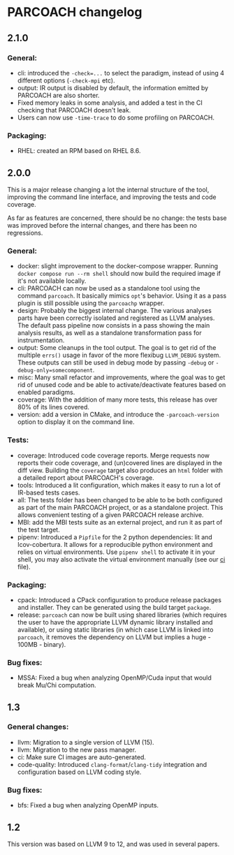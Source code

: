 # PARCOACH changelog

## 2.1.0

### General:

  - cli: introduced the `-check=...` to select the paradigm, instead of using 4
  different options (`-check-mpi` etc).
  - output: IR output is disabled by default, the information emitted by
  PARCOACH are also shorter.
  - Fixed memory leaks in some analysis, and added a test in the CI checking
  that PARCOACH doesn't leak.
  - Users can now use `-time-trace` to do some profiling on PARCOACH.

### Packaging:

  - RHEL: created an RPM based on RHEL 8.6.

## 2.0.0

This is a major release changing a lot the internal structure of the tool,
improving the command line interface, and improving the tests and code coverage.

As far as features are concerned, there should be no change: the tests base
was improved before the internal changes, and there has been no regressions.

### General:

  - docker: slight improvement to the docker-compose wrapper. Running
  `docker compose run --rm shell` should now build the required image if it's
  not available locally.
  - cli: PARCOACH can now be used as a standalone tool using the command
  `parcoach`. It basically mimics `opt`'s behavior. Using it as a pass plugin
  is still possible using the `parcoachp` wrapper.
  - design: Probably the biggest internal change. The various analyses parts
  have been correctly isolated and registered as LLVM analyses. The default
  pass pipeline now consists in a pass showing the main analysis results, as
  well as a standalone transformation pass for instrumentation.
  - output: Some cleanups in the tool output. The goal is to get rid of the
  multiple `errs()` usage in favor of the more flexibug `LLVM_DEBUG` system.
  These outputs can still be used in debug mode by passing `-debug` or
  `-debug-only=somecomponent`.
  - misc: Many small refactor and improvements, where the goal was to get rid
  of unused code and be able to activate/deactivate features based on enabled
  paradigms.
  - coverage: With the addition of many more tests, this release has over 80%
  of its lines covered.
  - version: add a version in CMake, and introduce the `-parcoach-version`
  option to display it on the command line.

### Tests:

  - coverage: Introduced code coverage reports. Merge requests now reports their
  code coverage, and (un)covered lines are displayed in the diff view.
  Building the `coverage` target also produces an `html` folder with a detailed
  report about PARCOACH's coverage.
  - tools: Introduced a lit configuration, which makes it easy to run a lot of
  IR-based tests cases.
  - all: The tests folder has been changed to be able to be both configured
  as part of the main PARCOACH project, or as a standalone project. This allows
  convenient testing of a given PARCOACH release archive.
  - MBI: add the MBI tests suite as an external project, and run it as part of
  the test target.
  - pipenv: Introduced a `Pipfile` for the 2 python dependencies: lit
  and lcov-cobertura. It allows for a reproducible python environment and relies
  on virtual environments. Use `pipenv shell` to activate it in your shell,
  you may also activate the virtual environment manually (see our
  [ci](./.gitlab-ci.yml) file).

### Packaging:

  - cpack: Introduced a CPack configuration to produce release packages and
  installer. They can be generated using the build target `package`.
  - release: `parcoach` can now be built using shared libraries (which requires
  the user to have the appropriate LLVM dynamic library installed and
  available), or using static libraries (in which case LLVM is linked into
  `parcoach`, it removes the dependency on LLVM but implies a
  huge - 100MB - binary).

### Bug fixes:
  - MSSA: Fixed a bug when analyzing OpenMP/Cuda input that would break Mu/Chi
  computation.

## 1.3

### General changes:

  - llvm: Migration to a single version of LLVM (15).
  - llvm: Migration to the new pass manager.
  - ci: Make sure CI images are auto-generated.
  - code-quality: Introduced `clang-format`/`clang-tidy` integration and
  configuration based on LLVM coding style.

### Bug fixes:

  - bfs: Fixed a bug when analyzing OpenMP inputs.

## 1.2

This version was based on LLVM 9 to 12, and was used in several papers.
